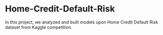 # Home-Credit-Default-Risk
In this project, we analyzed and built models upon Home Credit Default Risk dataset from Kaggle competition. 
